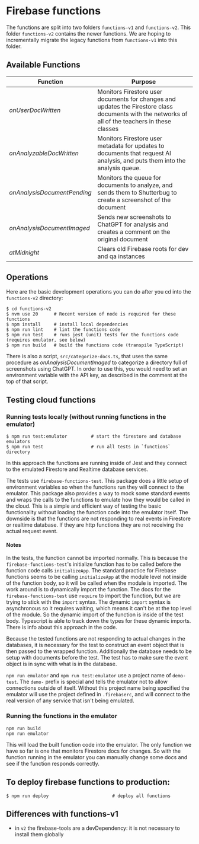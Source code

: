 # Firebase functions

The functions are split into two folders `functions-v1` and `functions-v2`. This folder `functions-v2` contains the newer functions. We are hoping to incrementally migrate the legacy functions from `functions-v1` into this folder.

## Available Functions

|Function|Purpose|
|--------|-------|
|_onUserDocWritten_|Monitors Firestore user documents for changes and updates the Firestore class documents with the networks of all of the teachers in these classes|
|_onAnalyzableDocWritten_|Monitors Firestore user metadata for updates to documents that request AI analysis, and puts them into the analysis queue.|
|_onAnalysisDocumentPending_|Monitors the queue for documents to analyze, and sends them to Shutterbug to create a screenshot of the document|
|_onAnalysisDocumentImaged_|Sends new screenshots to ChatGPT for analysis and creates a comment on the original document|
|_atMidnight_|Clears old Firebase roots for dev and qa instances|


## Operations

Here are the basic development operations you can do after you cd into the `functions-v2` directory:

```shell
$ cd functions-v2
$ nvm use 20      # Recent version of node is required for these functions
$ npm install     # install local dependencies
$ npm run lint    # lint the functions code
$ npm run test    # runs jest (unit) tests for the functions code (requires emulator, see below)
$ npm run build   # build the functions code (transpile TypeScript)
```

There is also a script, `src/categorize-docs.ts`, that uses the same procedure as _onAnalysisDocumentImaged_ to categorize a directory full of screenshots using ChatGPT. In order to use this, you would need to set an environment variable with the API key, as described in the comment at the top of that script.

## Testing cloud functions

### Running tests locally (without running functions in the emulator)

```shell
$ npm run test:emulator         # start the firestore and database emulators
$ npm run test                  # run all tests in `functions` directory
```

In this approach the functions are running inside of Jest and they connect to the emulated Firestore and Realtime database services.

The tests use `firebase-functions-test`. This package does a little setup of environment variables so when the functions run they will connect to the emulator. This package also provides a way to mock some standard events and wraps the calls to the functions to emulate how they would be called in the cloud.  This is a simple and efficient way of testing the basic functionality without loading the function code into the emulator itself. The downside is that the functions are not responding to real events in Firestore or realtime database. If they are http functions they are not receiving the actual request event.

#### Notes

In the tests, the function cannot be imported normally. This is because the `firebase-functions-test`'s initialize function has to be called before the function code calls `initializeApp`. The standard practice for Firebase functions seems to be calling `initializeApp` at the module level not inside of the function body, so it will be called when the module is imported. The work around is to dynamically import the function. The docs for the `firebase-functions-test` use `require` to import the function, but we are trying to stick with the `import` syntax. The dynamic `import` syntax is asynchronous so it requires waiting, which means it can't be at the top level of the module. So the dynamic import of the function is inside of the test body. Typescript is able to track down the types for these dynamic imports. There is info about this approach in the code.

Because the tested functions are not responding to actual changes in the databases, it is necessary for the test to construct an event object that is then passed to the wrapped function. Additionally the database needs to be setup with documents before the test. The test has to make sure the event object is in sync with what is in the database.

`npm run emulator` and `npm run test:emulator` use a project name of `demo-test`. The `demo-` prefix is special and tells the emulator not to allow connections outside of itself. Without this project name being specified the emulator will use the project defined in `.firebaserc`, and will connect to the real version of any service that isn't being emulated.

### Running the functions in the emulator

```shell
npm run build
npm run emulator
```

This will load the built function code into the emulator. The only function we have so far is one that monitors Firestore docs for changes. So with the function running in the emulator you can manually change some docs and see if the function responds correctly.

## To deploy firebase functions to production:

```shell
$ npm run deploy                        # deploy all functions
```

## Differences with functions-v1

- in `v2` the firebase-tools are a devDependency: it is not necessary to install them globally
